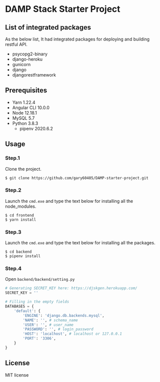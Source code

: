 # DAMP Stack Starter Project
## List of integrated packages
As the below list, It had integrated packages for deploying and building restful API.
* psycopg2-binary
* django-heroku
* gunicorn
* django
* djangorestframework

## Prerequisites
* Yarn 1.22.4
* Angular CLI 10.0.0
* Node 12.18.1
* MySQL 5.7
* Python 3.8.3
    * pipenv 2020.6.2 
## Usage
### Step.1 
Clone the project. 
```git
$ git clone https://github.com/gary60405/DAMP-starter-project.git
```
### Step.2
Launch the `cmd.exe` and type the text below for installing all the node_modules.
```
$ cd frontend
$ yarn install
```
### Step.3
Launch the `cmd.exe` and type the text below for installing all the packages.
```
$ cd backend
$ pipenv install
```
### Step.4
Open `backend/backend/setting.py`
```python
# Generating SECRET_KEY here: https://djskgen.herokuapp.com/
SECRET_KEY = ''

# Filling in the empty fields
DATABASES = {
    'default': {
        'ENGINE': 'django.db.backends.mysql',
        'NAME': '', # schema_name
        'USER': '', # user_name
        'PASSWORD': '', # login_password
        'HOST': 'localhost', # localhost or 127.0.0.1
        'PORT': '3306',
    }
}
```


## License
MIT license